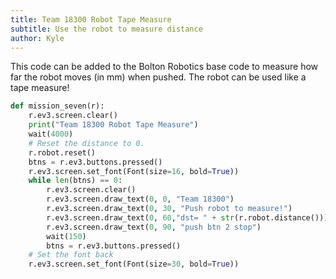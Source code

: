 ```yaml
---
title: Team 18300 Robot Tape Measure
subtitle: Use the robot to measure distance
author: Kyle
---
```


This code can be added to the Bolton Robotics base code to measure how far the robot moves (in mm) when pushed.  The robot can be used like a tape measure!

```python
def mission_seven(r):
    r.ev3.screen.clear()
    print("Team 18300 Robot Tape Measure")
    wait(4000)
    # Reset the distance to 0.
    r.robot.reset()
    btns = r.ev3.buttons.pressed()
    r.ev3.screen.set_font(Font(size=16, bold=True))
    while len(btns) == 0:
        r.ev3.screen.clear()
        r.ev3.screen.draw_text(0, 0, "Team 18300")
        r.ev3.screen.draw_text(0, 30, "Push robot to measure!")
        r.ev3.screen.draw_text(0, 60,"dst= " + str(r.robot.distance()))
        r.ev3.screen.draw_text(0, 90, "push btn 2 stop")
        wait(150)
        btns = r.ev3.buttons.pressed()
    # Set the font back
    r.ev3.screen.set_font(Font(size=30, bold=True))
```  
